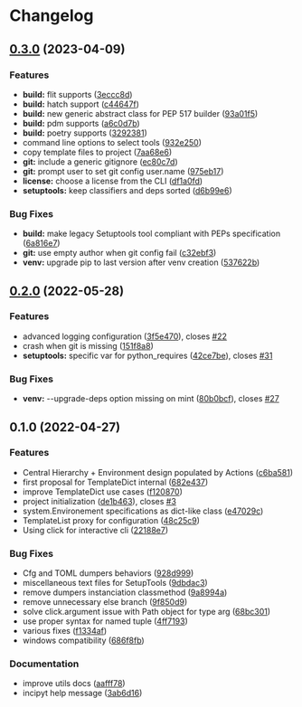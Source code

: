 # Changelog

## [0.3.0](https://github.com/NotANameServer/incipyt/compare/v0.2.0...v0.3.0) (2023-04-09)


### Features

* **build:** flit supports ([3eccc8d](https://github.com/NotANameServer/incipyt/commit/3eccc8d976af066285a6892ed2abb384544e8988))
* **build:** hatch support ([c44647f](https://github.com/NotANameServer/incipyt/commit/c44647f5727cbdadba667563fd86f97f7c6537e9))
* **build:** new generic abstract class for PEP 517 builder ([93a01f5](https://github.com/NotANameServer/incipyt/commit/93a01f5131afc2e600a5a04d8ebf34a4f9f1d671))
* **build:** pdm supports ([a6c0d7b](https://github.com/NotANameServer/incipyt/commit/a6c0d7b21b6c3c2a782f3719828b000c9181cb59))
* **build:** poetry supports ([3292381](https://github.com/NotANameServer/incipyt/commit/3292381ca3ef7a0c67f9859f5ea5b9811433eed2))
* command line options to select tools ([932e250](https://github.com/NotANameServer/incipyt/commit/932e250cc8608d2e8b22f5a6b82465cafc519e84))
* copy template files to project ([7aa68e6](https://github.com/NotANameServer/incipyt/commit/7aa68e6f6df4d986c849501cf95b74132a405aaf))
* **git:** include a generic gitignore ([ec80c7d](https://github.com/NotANameServer/incipyt/commit/ec80c7d6eb2fe95a0ae9e86269d13852ed6d0a63))
* **git:** prompt user to set git config user.name ([975eb17](https://github.com/NotANameServer/incipyt/commit/975eb1761ab907db8ff4de5dcbae94d1aa3f918a))
* **license:** choose a license from the CLI ([df1a0fd](https://github.com/NotANameServer/incipyt/commit/df1a0fd23d93cae3ebcb94705bc8e801e89b2511))
* **setuptools:** keep classifiers and deps sorted ([d6b99e6](https://github.com/NotANameServer/incipyt/commit/d6b99e6e35cfd540f5c42a4bbdee5deacc7dc244))


### Bug Fixes

* **build:** make legacy Setuptools tool compliant with PEPs specification ([6a816e7](https://github.com/NotANameServer/incipyt/commit/6a816e7fccbe8ace7998186d722ec7cec5321518))
* **git:** use empty author when git config fail ([c32ebf3](https://github.com/NotANameServer/incipyt/commit/c32ebf3c7b0814f1ecb2b084bdbcfa5d1df54e7e))
* **venv:** upgrade pip to last version after venv creation ([537622b](https://github.com/NotANameServer/incipyt/commit/537622b11c9ea52fda9d52ede1138a54e147b877))

## [0.2.0](https://www.github.com/NotANameServer/incipyt/compare/v0.1.0...v0.2.0) (2022-05-28)


### Features

* advanced logging configuration ([3f5e470](https://www.github.com/NotANameServer/incipyt/commit/3f5e470fd1336cbb5ccc65f2a50d054d344b8af1)), closes [#22](https://www.github.com/NotANameServer/incipyt/issues/22)
* crash when git is missing ([151f8a8](https://www.github.com/NotANameServer/incipyt/commit/151f8a8adca513556a4e21494e50379f561cef13))
* **setuptools:** specific var for python_requires ([42ce7be](https://www.github.com/NotANameServer/incipyt/commit/42ce7be70d55c6a0f321c26acc1477f0c18639ce)), closes [#31](https://www.github.com/NotANameServer/incipyt/issues/31)


### Bug Fixes

* **venv:** --upgrade-deps option missing on mint ([80b0bcf](https://www.github.com/NotANameServer/incipyt/commit/80b0bcfbee653b0530ede035daad15ebb12b099e)), closes [#27](https://www.github.com/NotANameServer/incipyt/issues/27)

## 0.1.0 (2022-04-27)


### Features

* Central Hierarchy + Environment design populated by Actions ([c6ba581](https://www.github.com/NotANameServer/incipyt/commit/c6ba5811dc4ac921d208e19ba5141c03fe227130))
* first proposal for TemplateDict internal ([682e437](https://www.github.com/NotANameServer/incipyt/commit/682e437171790389ee1acab345977154e55f8c07))
* improve TemplateDict use cases ([f120870](https://www.github.com/NotANameServer/incipyt/commit/f12087096c5a3d6daf6c1b00b546d6d1b87f9c9e))
* project initialization ([de1b463](https://www.github.com/NotANameServer/incipyt/commit/de1b4631d5cd0430c11ee558daf354343cb05e2d)), closes [#3](https://www.github.com/NotANameServer/incipyt/issues/3)
* system.Environement specifications as dict-like class ([e47029c](https://www.github.com/NotANameServer/incipyt/commit/e47029c5eb2e4e6a450329540401cde1fbdd4f96))
* TemplateList proxy for configuration ([48c25c9](https://www.github.com/NotANameServer/incipyt/commit/48c25c924f6cb0882a871c3a6b4d0939088808d5))
* Using click for interactive cli ([22188e7](https://www.github.com/NotANameServer/incipyt/commit/22188e7bbcb0011252fcd7bc80ae5515d6dce93a))


### Bug Fixes

* Cfg and TOML dumpers behaviors ([928d999](https://www.github.com/NotANameServer/incipyt/commit/928d999f82f95930c8479a874b534468ebd4eb38))
* miscellaneous text files for SetupTools ([9dbdac3](https://www.github.com/NotANameServer/incipyt/commit/9dbdac3b6f77dac337dfe750c9422c813947af13))
* remove dumpers instanciation classmethod ([9a8994a](https://www.github.com/NotANameServer/incipyt/commit/9a8994abae5b883469d7c5d281d2f99f30159608))
* remove unnecessary else branch ([9f850d9](https://www.github.com/NotANameServer/incipyt/commit/9f850d9c5f78226b26a230b49ada9c06f954de8e))
* solve click.argument issue with Path object for type arg ([68bc301](https://www.github.com/NotANameServer/incipyt/commit/68bc301137830f24943193ff1aabe2301c3d8fac))
* use proper syntax for named tuple ([4ff7193](https://www.github.com/NotANameServer/incipyt/commit/4ff71938eb3c220dfaad5e962e903ef182f7b112))
* various fixes ([f1334af](https://www.github.com/NotANameServer/incipyt/commit/f1334afa0838f3ffcccfd570ada315874c69eec0))
* windows compatibility ([686f8fb](https://www.github.com/NotANameServer/incipyt/commit/686f8fb0085474f3b23a159fd169788f37a577d6))


### Documentation

* improve utils docs ([aafff78](https://www.github.com/NotANameServer/incipyt/commit/aafff78356cca0976614384832b3f596bcd1c1c1))
* incipyt help message ([3ab6d16](https://www.github.com/NotANameServer/incipyt/commit/3ab6d16c0c6a2ae30ea0bcd10d91ea6d70ab80cd))
